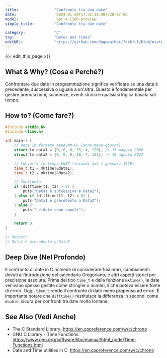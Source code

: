 ```yaml
---
title:                "Confronto tra due date"
date:                  2024-01-20T17:32:19.007728-07:00
model:                 gpt-4-1106-preview
simple_title:         "Confronto tra due date"

category:             "C"
tag:                  "Dates and Times"
editURL:              "https://github.com/dogweather/forkful/blob/master/content/it/c/comparing-two-dates.md"
---
```


{{< edit_this_page >}}

## What & Why? (Cosa e Perché?)
Confrontare due date in programmazione significa verificare se una data è precedente, successiva o uguale a un'altra. Questo è fondamentale per gestire prenotazioni, scadenze, eventi storici e qualsiasi logica basata sul tempo.

## How to? (Come fare?)
```C
#include <stdio.h>
#include <time.h>

int main() {
    // Date in formato AAAA-MM-GG (anno-mese-giorno)
    struct tm data1 = {0, 0, 0, 15, 4, 120}; // 15 maggio 2020
    struct tm data2 = {0, 0, 0, 10, 7, 121}; // 10 agosto 2021

    // Converti in tempo UNIX (secondi dal 1 gennaio 1970)
    time_t t1 = mktime(&data1);
    time_t t2 = mktime(&data2);

    // Confronto
    if (difftime(t1, t2) > 0) {
        puts("Data1 è successiva a Data2");
    } else if (difftime(t1, t2) < 0) {
        puts("Data1 è precedente a Data2");
    } else {
        puts("Le date sono uguali");
    }

    return 0;
}

// Output:
// Data1 è precedente a Data2
```

## Deep Dive (Nel Profondo)
Il confronto di date in C richiede di considerare fusi orari, cambiamenti dovuti all'introduzione del calendario Gregoriano, e altri aspetti storici per precisione assoluta. Prima del tipo `time_t` e della funzione `mktime()`, le date venivano spesso gestite come stringhe o numeri, il che poteva essere fonte di errori. Oggi, `time_t` rende il confronto di date meno propenso ad errori. È importante notare che `difftime()` restituisce la differenza in secondi come `double`, sicura per confronti tra date molto lontane.

## See Also (Vedi Anche)
- The C Standard Library: https://en.cppreference.com/w/c/chrono
- GNU C Library - Time Functions: https://www.gnu.org/software/libc/manual/html_node/Time-Functions.html
- Date and Time utilities in C: https://en.cppreference.com/w/c/chrono
